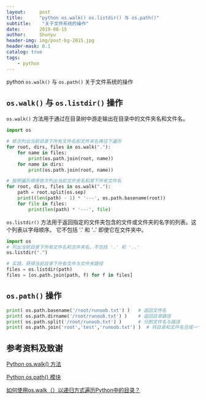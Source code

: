```yaml
---
layout:     post
title:      "python os.walk() os.listdir() 与 os.path()"
subtitle:    "关于文件系统的操作"
date:       2019-08-15
author:     Shunyu
header-img: img/post-bg-2015.jpg
header-mask: 0.1
catalog: true
tags:
    - python
---
```




python `os.walk()` 与 `os.path()` 关于文件系统的操作



## `os.walk()` 与 `os.listdir()`  操作

`os.walk()` 方法用于通过在目录树中游走输出在目录中的文件夹名和文件名。

```python
import os

# 依次列出当前目录下所有文件名和文件夹名再往下遍历
for root, dirs, files in os.walk("."):
    for name in files:
        print(os.path.join(root, name))
    for name in dirs:
        print(os.path.join(root, name))

# 按照遍历顺序依次列出当前文件夹名和其下所有文件名
for root, dirs, files in os.walk("."):
    path = root.split(os.sep)
    print((len(path) - 1) * '---', os.path.basename(root))
    for file in files:
        print(len(path) * '---', file)
```



`os.listdir()` 方法用于返回指定的文件夹包含的文件或文件夹的名字的列表。这个列表以字母顺序。 它不包括 '.' 和 '..' 即使它在文件夹中。

``` python
import os
# 列出当前目录下所有文件名和文件夹名，不包括 '.' 和 '..' 
os.listdir(".")

# 实践，获得当前目录下所有文件与文件夹路径
files = os.listdir(path)
files = [os.path.join(path, f) for f in files]
```



## `os.path()` 操作

```python
print( os.path.basename('/root/runoob.txt') )   # 返回文件名
print( os.path.dirname('/root/runoob.txt') )    # 返回目录路径
print( os.path.split('/root/runoob.txt') )      # 分割文件名与路径
print( os.path.join('root','test','runoob.txt') )  # 将目录和文件名合成一个路径
```





## 参考资料及致谢

[Python os.walk() 方法](https://www.runoob.com/python/os-walk.html)

[Python os.path() 模块](https://www.runoob.com/python/python-os-path.html)

[如何使用os.walk（）以递归方式遍历Python中的目录？](https://cloud.tencent.com/developer/ask/49191)